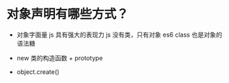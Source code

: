 # 对象声明有哪些方式？

- 对象字面量 js 具有强大的表现力
  js 没有类，只有对象 es6 class 也是对象的语法糖
- new 
 类的构造函数 + prototype

- object.create()